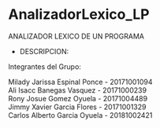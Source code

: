 # AnalizadorLexico_LP

ANALIZADOR LEXICO DE UN PROGRAMA

* DESCRIPCION:  


Integrantes del Grupo:  

Milady Jarissa Espinal Ponce - 20171001094  
Ali Isacc Banegas Vasquez - 20171000239    
Rony Josue Gomez Oyuela  - 20171004489  
Jimmy Xavier Garcia Flores - 20171001329  
Carlos Alberto Garcia Oyuela - 20181002421


